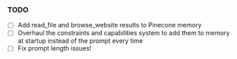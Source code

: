 ### TODO
- [ ] Add read_file and browse_website results to Pinecone memory
- [ ] Overhaul the constraints and capabilities system to add them to memory at startup instead of the prompt every time
- [ ] Fix prompt length issues!
